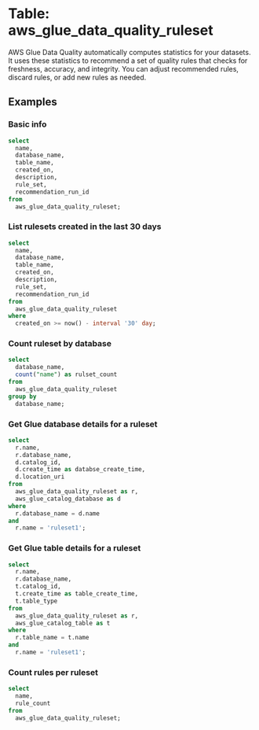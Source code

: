 # Table: aws_glue_data_quality_ruleset

AWS Glue Data Quality automatically computes statistics for your datasets. It uses these statistics to recommend a set of quality rules that checks for freshness, accuracy, and integrity. You can adjust recommended rules, discard rules, or add new rules as needed.

## Examples

### Basic info

```sql
select
  name,
  database_name,
  table_name,
  created_on,
  description,
  rule_set,
  recommendation_run_id
from
  aws_glue_data_quality_ruleset;
```

### List rulesets created in the last 30 days

```sql
select
  name,
  database_name,
  table_name,
  created_on,
  description,
  rule_set,
  recommendation_run_id
from
  aws_glue_data_quality_ruleset
where
  created_on >= now() - interval '30' day;
```

### Count ruleset by database

```sql
select
  database_name,
  count("name") as rulset_count
from
  aws_glue_data_quality_ruleset
group by
  database_name;
```

### Get Glue database details for a ruleset

```sql
select
  r.name,
  r.database_name,
  d.catalog_id,
  d.create_time as databse_create_time,
  d.location_uri
from
  aws_glue_data_quality_ruleset as r,
  aws_glue_catalog_database as d
where
  r.database_name = d.name
and
  r.name = 'ruleset1';
```

### Get Glue table details for a ruleset

```sql
select
  r.name,
  r.database_name,
  t.catalog_id,
  t.create_time as table_create_time,
  t.table_type
from
  aws_glue_data_quality_ruleset as r,
  aws_glue_catalog_table as t
where
  r.table_name = t.name
and
  r.name = 'ruleset1';
```

### Count rules per ruleset

```sql
select
  name,
  rule_count
from
  aws_glue_data_quality_ruleset;
```